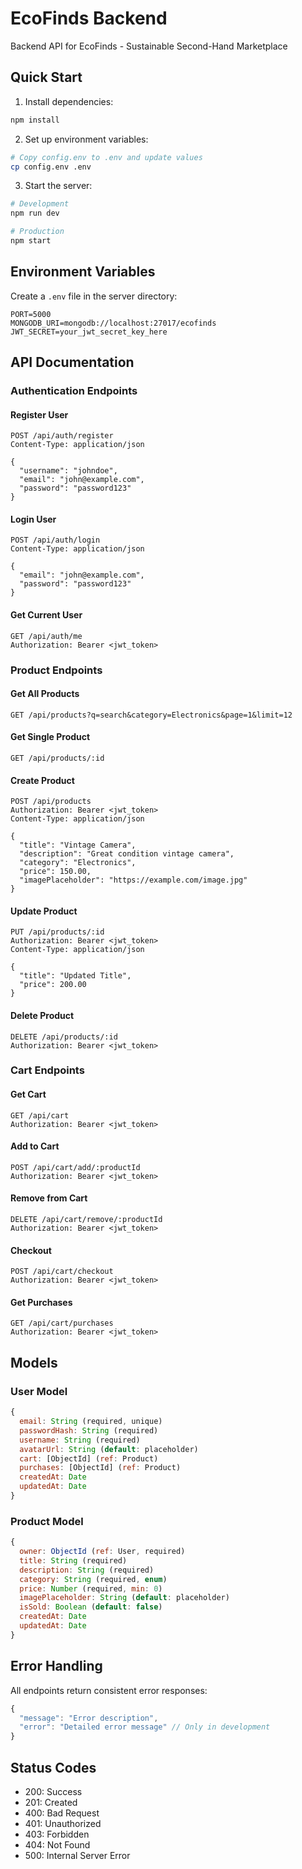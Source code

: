# EcoFinds Backend

Backend API for EcoFinds - Sustainable Second-Hand Marketplace

## Quick Start

1. Install dependencies:
```bash
npm install
```

2. Set up environment variables:
```bash
# Copy config.env to .env and update values
cp config.env .env
```

3. Start the server:
```bash
# Development
npm run dev

# Production
npm start
```

## Environment Variables

Create a `.env` file in the server directory:

```env
PORT=5000
MONGODB_URI=mongodb://localhost:27017/ecofinds
JWT_SECRET=your_jwt_secret_key_here
```

## API Documentation

### Authentication Endpoints

#### Register User
```http
POST /api/auth/register
Content-Type: application/json

{
  "username": "johndoe",
  "email": "john@example.com",
  "password": "password123"
}
```

#### Login User
```http
POST /api/auth/login
Content-Type: application/json

{
  "email": "john@example.com",
  "password": "password123"
}
```

#### Get Current User
```http
GET /api/auth/me
Authorization: Bearer <jwt_token>
```

### Product Endpoints

#### Get All Products
```http
GET /api/products?q=search&category=Electronics&page=1&limit=12
```

#### Get Single Product
```http
GET /api/products/:id
```

#### Create Product
```http
POST /api/products
Authorization: Bearer <jwt_token>
Content-Type: application/json

{
  "title": "Vintage Camera",
  "description": "Great condition vintage camera",
  "category": "Electronics",
  "price": 150.00,
  "imagePlaceholder": "https://example.com/image.jpg"
}
```

#### Update Product
```http
PUT /api/products/:id
Authorization: Bearer <jwt_token>
Content-Type: application/json

{
  "title": "Updated Title",
  "price": 200.00
}
```

#### Delete Product
```http
DELETE /api/products/:id
Authorization: Bearer <jwt_token>
```

### Cart Endpoints

#### Get Cart
```http
GET /api/cart
Authorization: Bearer <jwt_token>
```

#### Add to Cart
```http
POST /api/cart/add/:productId
Authorization: Bearer <jwt_token>
```

#### Remove from Cart
```http
DELETE /api/cart/remove/:productId
Authorization: Bearer <jwt_token>
```

#### Checkout
```http
POST /api/cart/checkout
Authorization: Bearer <jwt_token>
```

#### Get Purchases
```http
GET /api/cart/purchases
Authorization: Bearer <jwt_token>
```

## Models

### User Model
```javascript
{
  email: String (required, unique)
  passwordHash: String (required)
  username: String (required)
  avatarUrl: String (default: placeholder)
  cart: [ObjectId] (ref: Product)
  purchases: [ObjectId] (ref: Product)
  createdAt: Date
  updatedAt: Date
}
```

### Product Model
```javascript
{
  owner: ObjectId (ref: User, required)
  title: String (required)
  description: String (required)
  category: String (required, enum)
  price: Number (required, min: 0)
  imagePlaceholder: String (default: placeholder)
  isSold: Boolean (default: false)
  createdAt: Date
  updatedAt: Date
}
```

## Error Handling

All endpoints return consistent error responses:

```javascript
{
  "message": "Error description",
  "error": "Detailed error message" // Only in development
}
```

## Status Codes

- 200: Success
- 201: Created
- 400: Bad Request
- 401: Unauthorized
- 403: Forbidden
- 404: Not Found
- 500: Internal Server Error
